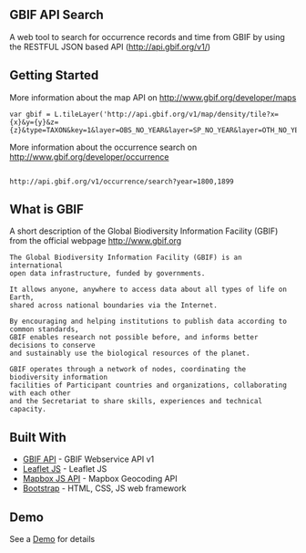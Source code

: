 ## GBIF API Search

A web tool to search for occurrence records and time from GBIF by using the RESTFUL JSON based API (http://api.gbif.org/v1/)

## Getting Started

More information about the map API on http://www.gbif.org/developer/maps

```
var gbif = L.tileLayer('http://api.gbif.org/v1/map/density/tile?x={x}&y={y}&z={z}&type=TAXON&key=1&layer=OBS_NO_YEAR&layer=SP_NO_YEAR&layer=OTH_NO_YEAR&layer=OBS_1900_1910&layer=SP_1900_1910&layer=OTH_1900_1910&layer=OBS_1910_1920&layer=SP_1910_1920&layer=OTH_1910_1920&layer=OBS_1920_1930&layer=SP_1920_1930&layer=OTH_1920_1930&layer=OBS_1930_1940&layer=SP_1930_1940&layer=OTH_1930_1940&layer=OBS_1940_1950&layer=SP_1940_1950&layer=OTH_1940_1950&layer=OBS_1950_1960&layer=SP_1950_1960&layer=OTH_1950_1960&layer=OBS_1960_1970&layer=SP_1960_1970&layer=OTH_1960_1970&layer=OBS_1970_1980&layer=SP_1970_1980&layer=OTH_1970_1980&layer=OBS_1980_1990&layer=SP_1980_1990&layer=OTH_1980_1990&layer=OBS_1990_2000&layer=SP_1990_2000&layer=OTH_1990_2000&layer=OBS_2000_2010&layer=SP_2000_2010&layer=OTH_2000_2010&layer=OBS_2010_2020&layer=SP_2010_2020&layer=OTH_2010_2020&layer=LIVING&layer=FOSSIL&palette=yellows_reds');

```

More information about the occurrence search on http://www.gbif.org/developer/occurrence

```

http://api.gbif.org/v1/occurrence/search?year=1800,1899

```

## What is GBIF

A short description of the Global Biodiversity Information Facility (GBIF) from the official webpage http://www.gbif.org

```
The Global Biodiversity Information Facility (GBIF) is an international 
open data infrastructure, funded by governments.

It allows anyone, anywhere to access data about all types of life on Earth, 
shared across national boundaries via the Internet.

By encouraging and helping institutions to publish data according to common standards, 
GBIF enables research not possible before, and informs better decisions to conserve 
and sustainably use the biological resources of the planet.

GBIF operates through a network of nodes, coordinating the biodiversity information 
facilities of Participant countries and organizations, collaborating with each other 
and the Secretariat to share skills, experiences and technical capacity.

```

## Built With

* [GBIF API](http://www.gbif.org/developer/summary) - GBIF Webservice API v1
* [Leaflet JS](http://leafletjs.com/) - Leaflet JS
* [Mapbox JS API](https://www.mapbox.com/mapbox-gl-js/example/mapbox-gl-geocoder/) - Mapbox Geocoding API
* [Bootstrap](http://getbootstrap.com/) - HTML, CSS, JS web framework

## Demo

See a [Demo](http://rawgit.com/ChristianLanger/GBIF-API/master/index.html) for details

